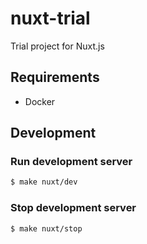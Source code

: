 # nuxt-trial
Trial project for Nuxt.js

## Requirements

- Docker

## Development

### Run development server

```bash
$ make nuxt/dev
```

### Stop development server

```bash
$ make nuxt/stop
```
